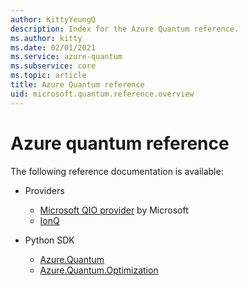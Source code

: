 ```yaml
---
author: KittyYeungQ
description: Index for the Azure Quantum reference.
ms.author: kitty
ms.date: 02/01/2021
ms.service: azure-quantum
ms.subservice: core
ms.topic: article
title: Azure Quantum reference
uid: microsoft.quantum.reference.overview
---
```


# Azure quantum reference

The following reference documentation is available:

- Providers
  - [Microsoft QIO provider](xref:microsoft.quantum.optimization.providers.microsoft.qio) by Microsoft
  - [IonQ](xref:microsoft.quantum.providers.ionq)

- Python SDK
  - [Azure.Quantum](xref:microsoft.quantum.reference.python-sdk.azure.quantum)
  - [Azure.Quantum.Optimization](xref:microsoft.quantum.reference.python-sdk.azure.quantum.optimization)